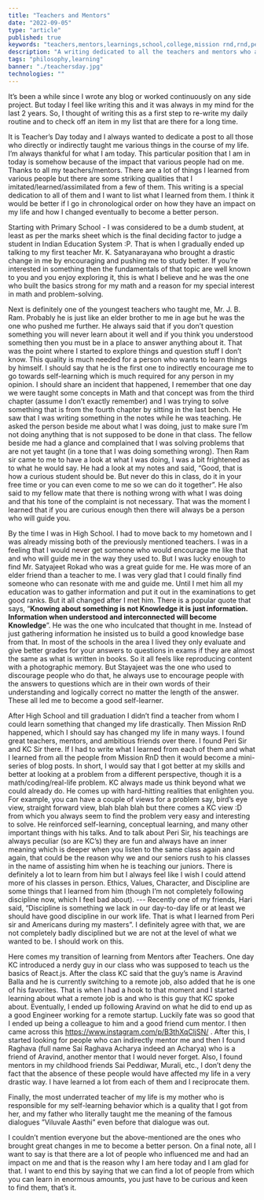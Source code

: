 ```yaml
---
title: "Teachers and Mentors"
date: "2022-09-05"
type: "article"
published: true
keywords: "teachers,mentors,learnings,school,college,mission rnd,rnd,peri,kc,sir,aravind,ball,raghava,satyajeet,ram,satyanarayana"
description: "A writing dedicated to all the teachers and mentors who are reason for what I am today. :D"
tags: "philosophy,learning"
banner: "./teachersday.jpg"
technologies: ""
---
```


It’s been a while since I wrote any blog or worked continuously on any side project. But today I feel like writing this and it was always in my mind for the last 2 years. So, I thought of writing this as a first step to re-write my daily routine and to check off an item in my list that are there for a long time.

It is Teacher’s Day today and I always wanted to dedicate a post to all those who directly or indirectly taught me various things in the course of my life. I’m always thankful for what I am today. This particular position that I am in today is somehow because of the impact that various people had on me. Thanks to all my teachers/mentors. There are a lot of things I learned from various people but there are some striking qualities that I imitated/learned/assimilated from a few of them. This writing is a special dedication to all of them and I want to list what I learned from them. I think it would be better if I go in chronological order on how they have an impact on my life and how I changed eventually to become a better person.

Starting with Primary School - I was considered to be a dumb student, at least as per the marks sheet which is the final deciding factor to judge a student in Indian Education System :P. That is when I gradually ended up talking to my first teacher Mr. K. Satyanarayana who brought a drastic change in me by encouraging and pushing me to study better. If you’re interested in something then the fundamentals of that topic are well known to you and you enjoy exploring it, this is what I believe and he was the one who built the basics strong for my math and a reason for my special interest in math and problem-solving.

Next is definitely one of the youngest teachers who taught me, Mr. J. B. Ram. Probably he is just like an elder brother to me in age but he was the one who pushed me further. He always said that if you don’t question something you will never learn about it well and if you think you understood something then you must be in a place to answer anything about it. That was the point where I started to explore things and question stuff I don’t know. This quality is much needed for a person who wants to learn things by himself. I should say that he is the first one to indirectly encourage me to go towards self-learning which is much required for any person in my opinion. I should share an incident that happened, I remember that one day we were taught some concepts in Math and that concept was from the third chapter (assume I don’t exactly remember) and I was trying to solve something that is from the fourth chapter by sitting in the last bench. He saw that I was writing something in the notes while he was teaching. He asked the person beside me about what I was doing, just to make sure I’m not doing anything that is not supposed to be done in that class. The fellow beside me had a glance and complained that I was solving problems that are not yet taught (in a tone that I was doing something wrong). Then Ram sir came to me to have a look at what I was doing, I was a bit frightened as to what he would say. He had a look at my notes and said, “Good, that is how a curious student should be. But never do this in class, do it in your free time or you can even come to me so we can do it together”. He also said to my fellow mate that there is nothing wrong with what I was doing and that his tone of the complaint is not necessary. That was the moment I learned that if you are curious enough then there will always be a person who will guide you.

By the time I was in High School. I had to move back to my hometown and I was already missing both of the previously mentioned teachers. I was in a feeling that I would never get someone who would encourage me like that and who will guide me in the way they used to. But I was lucky enough to find Mr. Satyajeet Rokad who was a great guide for me. He was more of an elder friend than a teacher to me. I was very glad that I could finally find someone who can resonate with me and guide me. Until I met him all my education was to gather information and put it out in the examinations to get good ranks. But it all changed after I met him. There is a popular quote that says, “__Knowing about something is not Knowledge it is just information. Information when understood and interconnected will become Knowledge__”. He was the one who inculcated that thought in me. Instead of just gathering information he insisted us to build a good knowledge base from that. In most of the schools in the area I lived they only evaluate and give better grades for your answers to questions in exams if they are almost the same as what is written in books. So it all feels like reproducing content with a photographic memory. But Stayajeet was the one who used to discourage people who do that, he always use to encourage people with the answers to questions which are in their own words of their understanding and logically correct no matter the length of the answer. These all led me to become a good self-learner.

After High School and till graduation I didn’t find a teacher from whom I could learn something that changed my life drastically. Then Mission RnD happened, which I should say has changed my life in many ways. I found great teachers, mentors, and ambitious friends over there. I found Peri Sir and KC Sir there. If I had to write what I learned from each of them and what I learned from all the people from Mission RnD then it would become a mini-series of blog posts. In short, I would say that I got better at my skills and better at looking at a problem from a different perspective, though it is a math/coding/real-life problem. KC always made us think beyond what we could already do. He comes up with hard-hitting realities that enlighten you. For example, you can have a couple of views for a problem say, bird’s eye view, straight forward view, blah blah blah but there comes a KC view :D from which you always seem to find the problem very easy and interesting to solve. He reinforced self-learning, conceptual learning, and many other important things with his talks. And to talk about Peri Sir, his teachings are always peculiar (so are KC’s) they are fun and always have an inner meaning which is deeper when you listen to the same class again and again, that could be the reason why we and our seniors rush to his classes in the name of assisting him when he is teaching our juniors. There is definitely a lot to learn from him but I always feel like I wish I could attend more of his classes in person. Ethics, Values, Character, and Discipline are some things that I learned from him (though I’m not completely following discipline now, which I feel bad about). --- Recently one of my friends, Hari said, “Discipline is something we lack in our day-to-day life or at least we should have good discipline in our work life. That is what I learned from Peri sir and Americans during my masters”. I definitely agree with that, we are not completely badly disciplined but we are not at the level of what we wanted to be. I should work on this.

Here comes my transition of learning from Mentors after Teachers. One day KC introduced a nerdy guy in our class who was supposed to teach us the basics of React.js. After the class KC said that the guy’s name is Aravind Balla and he is currently switching to a remote job, also added that he is one of his favorites. That is when I had a hook to that moment and I started learning about what a remote job is and who is this guy that KC spoke about. Eventually, I ended up following Aravind on what he did to end up as a good Engineer working for a remote startup. Luckily fate was so good that I ended up being a colleague to him and a good friend cum mentor. I then came across this https://www.instagram.com/p/B3thXqCljSN/ . After this, I started looking for people who can indirectly mentor me and then I found Raghava (full name Sai Raghava Acharya indeed an Acharya) who is a friend of Aravind, another mentor that I would never forget. Also, I found mentors in my childhood friends Sai Peddiwar, Murali, etc., I don’t deny the fact that the absence of these people would have affected my life in a very drastic way. I have learned a lot from each of them and I reciprocate them.

Finally, the most underrated teacher of my life is my mother who is responsible for my self-learning behavior which is a quality that I got from her, and my father who literally taught me the meaning of the famous dialogues ”Viluvale Aasthi” even before that dialogue was out.

I couldn’t mention everyone but the above-mentioned are the ones who brought great changes in me to become a better person. On a final note, all I want to say is that there are a lot of people who influenced me and had an impact on me and that is the reason why I am here today and I am glad for that. I want to end this by saying that we can find a lot of people from which you can learn in enormous amounts, you just have to be curious and keen to find them, that’s it.
